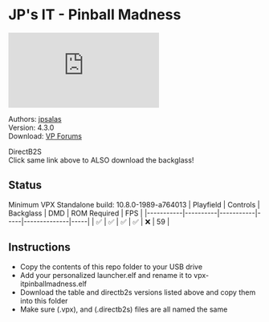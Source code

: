 # JP's IT - Pinball Madness

![Table Preview](https://www.vpforums.org/index.php?app=downloads&module=display&section=screenshot&record=113747&id=16880&full=1)

Authors: [jpsalas](https://www.vpforums.org/index.php?s=543a5ca562cc33a89debe8ace8834f1e&showuser=277)  
Version: 4.3.0  
Download: [VP Forums](https://www.vpforums.org/index.php?app=downloads&showfile=16880)

DirectB2S  
Click same link above to ALSO download the backglass!

## Status 

Minimum VPX Standalone build: 10.8.0-1989-a764013
| Playfield | Controls | Backglass | DMD | ROM Required | FPS | 
|-----------|----------|-----------|-----|--------------|-----|
| :white_check_mark: | :white_check_mark: | :white_check_mark: | :white_check_mark: | :x: | 59 |

## Instructions

- Copy the contents of this repo folder to your USB drive
- Add your personalized launcher.elf and rename it to vpx-itpinballmadness.elf
- Download the table and directb2s versions listed above and copy them into this folder
- Make sure (.vpx), and (.directb2s) files are all named the same
